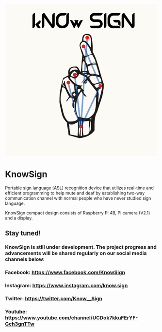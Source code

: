 <p align="center">
<img src="kNOw SIGN-logo.png">
</p>

# KnowSign

Portable sign language (ASL) recognition device that utilizes real-time and efficient programming to help mute and deaf by establishing two-way communication channel with normal people who have never studied sign language.

KnowSign compact design consists of Raspberry Pi 4B, Pi camera (V2.1) and a display.

## Stay tuned!
### KnowSign is still under development. The project progress and advancements will be shared regularly on our social media channels below:

### Facebook: https://www.facebook.com/KnowSign
### Instagram: https://www.instagram.com/know.sign
### Twitter: https://twitter.com/Know__Sign
### Youtube: https://www.youtube.com/channel/UCDok7kkuFErYF-Gch3gnTTw
